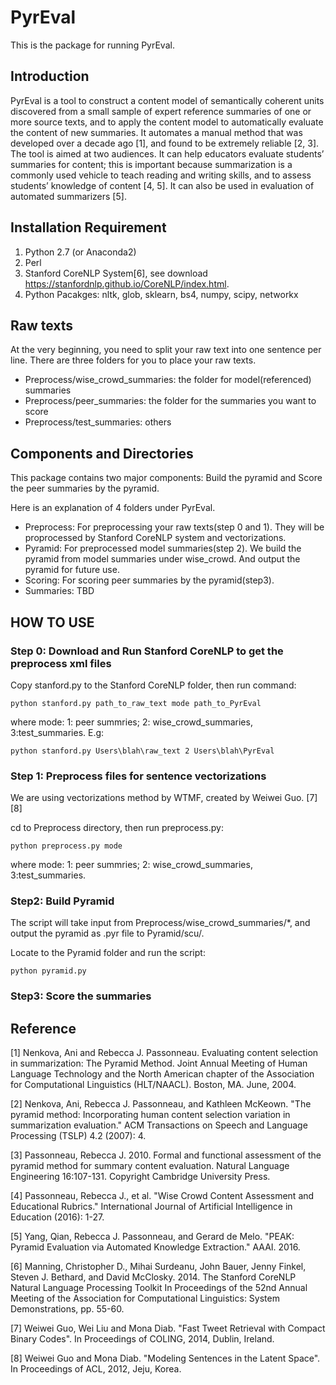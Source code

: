 # PyrEval

This is the package for running PyrEval. 

## Introduction 
PyrEval is a tool to construct a content model of semantically coherent units discovered from a small sample of expert reference summaries of one or more source texts, and to apply the content model to automatically evaluate the content of new summaries. It automates a manual method that was developed over a decade ago [1], and found to be extremely reliable [2, 3]. The tool is aimed at two audiences. It can help educators evaluate students’ summaries for content; this is important because summarization is a commonly used vehicle to teach reading and writing skills, and to assess students’ knowledge of content [4, 5]. It can also be used in evaluation of automated summarizers [5]. 

## Installation Requirement 
1. Python 2.7 (or Anaconda2)
2. Perl
3. Stanford CoreNLP System[6], see download https://stanfordnlp.github.io/CoreNLP/index.html. 
4. Python Pacakges: nltk, glob, sklearn, bs4, numpy, scipy, networkx

## Raw texts
At the very beginning, you need to split your raw text into one sentence per line. There are three folders for you to place your raw texts. 
- Preprocess/wise_crowd_summaries: the folder for model(referenced) summaries
- Preprocess/peer_summaries: the folder for the summaries you want to score
- Preprocess/test_summaries: others 

## Components and Directories
This package contains two major components: Build the pyramid and Score the peer summaries by the pyramid.  

Here is an explanation of 4 folders under PyrEval. 
- Preprocess: For preprocessing your raw texts(step 0 and 1). They will be proprocessed by Stanford CoreNLP system and vectorizations. 
- Pyramid: For preprocessed model summaries(step 2). We build the pyramid from model summaries under wise_crowd. And output the pyramid for future use. 
- Scoring: For scoring peer summaries by the pyramid(step3).  
- Summaries: TBD


## HOW TO USE 
### Step 0: Download and Run Stanford CoreNLP to get the preprocess xml files 
Copy stanford.py to the Stanford CoreNLP folder, then run command: 
```
python stanford.py path_to_raw_text mode path_to_PyrEval
```
where mode: 1: peer summries; 2: wise_crowd_summaries, 3:test_summaries. 
E.g: 
```
python stanford.py Users\blah\raw_text 2 Users\blah\PyrEval 
```

### Step 1: Preprocess files for sentence vectorizations 
We are using vectorizations method by WTMF, created by Weiwei Guo. [7][8]

cd to Preprocess directory, then run preprocess.py:
```
python preprocess.py mode 
``` 
where mode: 1: peer summries; 2: wise_crowd_summaries, 3:test_summaries. 

### Step2: Build Pyramid
The script will take input from Preprocess/wise_crowd_summaries/*, and output the pyramid as .pyr file to Pyramid/scu/. 

Locate to the Pyramid folder and run the script: 
```
python pyramid.py 
```

### Step3: Score the summaries 


## Reference
[1] Nenkova, Ani and Rebecca J. Passonneau. Evaluating content selection in summarization: The Pyramid Method. Joint Annual Meeting of Human Language Technology and the North American chapter of the Association for Computational Linguistics (HLT/NAACL). Boston, MA. June, 2004.

[2] Nenkova, Ani, Rebecca J. Passonneau, and Kathleen McKeown. "The pyramid method: Incorporating human content selection variation in summarization evaluation." ACM Transactions on Speech and Language Processing (TSLP) 4.2 (2007): 4.

[3] Passonneau, Rebecca J. 2010. Formal and functional assessment of the pyramid method for summary content evaluation. Natural Language Engineering 16:107-131. Copyright Cambridge University Press.

[4] Passonneau, Rebecca J., et al. "Wise Crowd Content Assessment and Educational Rubrics." International Journal of Artificial Intelligence in Education (2016): 1-27.

[5] Yang, Qian, Rebecca J. Passonneau, and Gerard de Melo. "PEAK: Pyramid Evaluation via Automated Knowledge Extraction." AAAI. 2016.

[6] Manning, Christopher D., Mihai Surdeanu, John Bauer, Jenny Finkel, Steven J. Bethard, and David McClosky. 2014. The Stanford CoreNLP Natural Language Processing Toolkit In Proceedings of the 52nd Annual Meeting of the Association for Computational Linguistics: System Demonstrations, pp. 55-60.

[7] Weiwei Guo, Wei Liu and Mona Diab. "Fast Tweet Retrieval with Compact Binary Codes". In Proceedings of COLING, 2014, Dublin, Ireland.

[8] Weiwei Guo and Mona Diab. "Modeling Sentences in the Latent Space". In Proceedings of ACL, 2012, Jeju, Korea.
